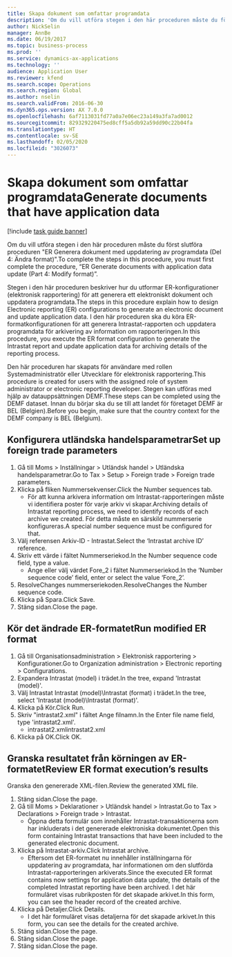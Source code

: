 ```yaml
---
title: Skapa dokument som omfattar programdata
description: 'Om du vill utföra stegen i den här proceduren måste du först slutföra proceduren "ER Generera dokument med uppdatering av programdata (Del 4: Ändra format)".'
author: NickSelin
manager: AnnBe
ms.date: 06/19/2017
ms.topic: business-process
ms.prod: ''
ms.service: dynamics-ax-applications
ms.technology: ''
audience: Application User
ms.reviewer: kfend
ms.search.scope: Operations
ms.search.region: Global
ms.author: nselin
ms.search.validFrom: 2016-06-30
ms.dyn365.ops.version: AX 7.0.0
ms.openlocfilehash: 6af7113031fd77a0a7e06ec23a149a3fa7ad0012
ms.sourcegitcommit: 829329220475ed8cff5a5db92a59dd90c22b04fa
ms.translationtype: HT
ms.contentlocale: sv-SE
ms.lasthandoff: 02/05/2020
ms.locfileid: "3026073"
---
```

# <a name="generate-documents-that-have-application-data"></a><span data-ttu-id="5fc51-103">Skapa dokument som omfattar programdata</span><span class="sxs-lookup"><span data-stu-id="5fc51-103">Generate documents that have application data</span></span>

[!include [task guide banner](../../includes/task-guide-banner.md)]

<span data-ttu-id="5fc51-104">Om du vill utföra stegen i den här proceduren måste du först slutföra proceduren "ER Generera dokument med uppdatering av programdata (Del 4: Ändra format)".</span><span class="sxs-lookup"><span data-stu-id="5fc51-104">To complete the steps in this procedure, you must first complete the procedure, “ER Generate documents with application data update (Part 4: Modify format)”.</span></span>



<span data-ttu-id="5fc51-105">Stegen i den här proceduren beskriver hur du utformar ER-konfigurationer (elektronisk rapportering) för att generera ett elektroniskt dokument och uppdatera programdata.</span><span class="sxs-lookup"><span data-stu-id="5fc51-105">The steps in this procedure explain how to design Electronic reporting (ER) configurations to generate an electronic document and update application data.</span></span> <span data-ttu-id="5fc51-106">I den här proceduren ska du köra ER-formatkonfigurationen för att generera Intrastat-rapporten och uppdatera programdata för arkivering av information om rapporteringen.</span><span class="sxs-lookup"><span data-stu-id="5fc51-106">In this procedure, you execute the ER format configuration to generate the Intrastat report and update application data for archiving details of the reporting process.</span></span>



<span data-ttu-id="5fc51-107">Den här proceduren har skapats för användare med rollen Systemadministratör eller Utvecklare för elektronisk rapportering.</span><span class="sxs-lookup"><span data-stu-id="5fc51-107">This procedure is created for users with the assigned role of system administrator or electronic reporting developer.</span></span> <span data-ttu-id="5fc51-108">Stegen kan utföras med hjälp av datauppsättningen DEMF.</span><span class="sxs-lookup"><span data-stu-id="5fc51-108">These steps can be completed using the DEMF dataset.</span></span> <span data-ttu-id="5fc51-109">Innan du börjar ska du se till att landet för företaget DEMF är BEL (Belgien).</span><span class="sxs-lookup"><span data-stu-id="5fc51-109">Before you begin, make sure that the country context for the DEMF company is BEL (Belgium).</span></span>


## <a name="set-up-foreign-trade-parameters"></a><span data-ttu-id="5fc51-110">Konfigurera utländska handelsparametrar</span><span class="sxs-lookup"><span data-stu-id="5fc51-110">Set up foreign trade parameters</span></span>
1. <span data-ttu-id="5fc51-111">Gå till Moms > Inställningar > Utländsk handel > Utländska handelsparametrar.</span><span class="sxs-lookup"><span data-stu-id="5fc51-111">Go to Tax > Setup > Foreign trade > Foreign trade parameters.</span></span>
2. <span data-ttu-id="5fc51-112">Klicka på fliken Nummersekvenser.</span><span class="sxs-lookup"><span data-stu-id="5fc51-112">Click the Number sequences tab.</span></span>
    * <span data-ttu-id="5fc51-113">För att kunna arkivera information om Intrastat-rapporteringen måste vi identifiera poster för varje arkiv vi skapar.</span><span class="sxs-lookup"><span data-stu-id="5fc51-113">Archiving details of Intrastat reporting process, we need to identify records of each archive we created.</span></span> <span data-ttu-id="5fc51-114">För detta måste en särskild nummerserie konfigureras.</span><span class="sxs-lookup"><span data-stu-id="5fc51-114">A special number sequence must be configured for that.</span></span>  
3. <span data-ttu-id="5fc51-115">Välj referensen Arkiv-ID - Intrastat.</span><span class="sxs-lookup"><span data-stu-id="5fc51-115">Select the ‘Intrastat archive ID’ reference.</span></span>
4. <span data-ttu-id="5fc51-116">Skriv ett värde i fältet Nummerseriekod.</span><span class="sxs-lookup"><span data-stu-id="5fc51-116">In the Number sequence code field, type a value.</span></span>
    * <span data-ttu-id="5fc51-117">Ange eller välj värdet Fore_2 i fältet Nummerseriekod.</span><span class="sxs-lookup"><span data-stu-id="5fc51-117">In the ‘Number sequence code’ field, enter or select the value ‘Fore_2’.</span></span>  
5. <span data-ttu-id="5fc51-118">ResolveChanges nummerseriekoden.</span><span class="sxs-lookup"><span data-stu-id="5fc51-118">ResolveChanges the Number sequence code.</span></span>
6. <span data-ttu-id="5fc51-119">Klicka på Spara.</span><span class="sxs-lookup"><span data-stu-id="5fc51-119">Click Save.</span></span>
7. <span data-ttu-id="5fc51-120">Stäng sidan.</span><span class="sxs-lookup"><span data-stu-id="5fc51-120">Close the page.</span></span>

## <a name="run-modified-er-format"></a><span data-ttu-id="5fc51-121">Kör det ändrade ER-formatet</span><span class="sxs-lookup"><span data-stu-id="5fc51-121">Run modified ER format</span></span>
1. <span data-ttu-id="5fc51-122">Gå till Organisationsadministration > Elektronisk rapportering > Konfigurationer.</span><span class="sxs-lookup"><span data-stu-id="5fc51-122">Go to Organization administration > Electronic reporting > Configurations.</span></span>
2. <span data-ttu-id="5fc51-123">Expandera Intrastat (model) i trädet.</span><span class="sxs-lookup"><span data-stu-id="5fc51-123">In the tree, expand 'Intrastat (model)'.</span></span>
3. <span data-ttu-id="5fc51-124">Välj Intrastat Intrastat (model)\Intrastat (format) i trädet.</span><span class="sxs-lookup"><span data-stu-id="5fc51-124">In the tree, select 'Intrastat (model)\Intrastat (format)'.</span></span>
4. <span data-ttu-id="5fc51-125">Klicka på Kör.</span><span class="sxs-lookup"><span data-stu-id="5fc51-125">Click Run.</span></span>
5. <span data-ttu-id="5fc51-126">Skriv "intrastat2.xml" i fältet Ange filnamn.</span><span class="sxs-lookup"><span data-stu-id="5fc51-126">In the Enter file name field, type 'intrastat2.xml'.</span></span>
    * <span data-ttu-id="5fc51-127">intrastat2.xml</span><span class="sxs-lookup"><span data-stu-id="5fc51-127">intrastat2.xml</span></span>  
6. <span data-ttu-id="5fc51-128">Klicka på OK.</span><span class="sxs-lookup"><span data-stu-id="5fc51-128">Click OK.</span></span>

## <a name="review-er-format-executions-results"></a><span data-ttu-id="5fc51-129">Granska resultatet från körningen av ER-formatet</span><span class="sxs-lookup"><span data-stu-id="5fc51-129">Review ER format execution’s results</span></span>
<span data-ttu-id="5fc51-130">Granska den genererade XML-filen.</span><span class="sxs-lookup"><span data-stu-id="5fc51-130">Review the generated XML file.</span></span>  
1. <span data-ttu-id="5fc51-131">Stäng sidan.</span><span class="sxs-lookup"><span data-stu-id="5fc51-131">Close the page.</span></span>
2. <span data-ttu-id="5fc51-132">Gå till Moms > Deklarationer > Utländsk handel > Intrastat.</span><span class="sxs-lookup"><span data-stu-id="5fc51-132">Go to Tax > Declarations > Foreign trade > Intrastat.</span></span>
    * <span data-ttu-id="5fc51-133">Öppna detta formulär som innehåller Intrastat-transaktionerna som har inkluderats i det genererade elektroniska dokumentet.</span><span class="sxs-lookup"><span data-stu-id="5fc51-133">Open this form containing Intrastat transactions that have been included to the generated electronic document.</span></span>  
3. <span data-ttu-id="5fc51-134">Klicka på Intrastat-arkiv.</span><span class="sxs-lookup"><span data-stu-id="5fc51-134">Click Intrastat archive.</span></span>
    * <span data-ttu-id="5fc51-135">Eftersom det ER-formatet nu innehåller inställningarna för uppdatering av programdata, har informationen om den slutförda Intrastat-rapporteringen arkiverats.</span><span class="sxs-lookup"><span data-stu-id="5fc51-135">Since the executed ER format contains now settings for application data update, the details of the completed Intrastat reporting have been archived.</span></span> <span data-ttu-id="5fc51-136">I det här formuläret visas rubrikposten för det skapade arkivet.</span><span class="sxs-lookup"><span data-stu-id="5fc51-136">In this form, you can see the header record of the created archive.</span></span>  
4. <span data-ttu-id="5fc51-137">Klicka på Detaljer.</span><span class="sxs-lookup"><span data-stu-id="5fc51-137">Click Details.</span></span>
    * <span data-ttu-id="5fc51-138">I det här formuläret visas detaljerna för det skapade arkivet.</span><span class="sxs-lookup"><span data-stu-id="5fc51-138">In this form, you can see the details for the created archive.</span></span>  
5. <span data-ttu-id="5fc51-139">Stäng sidan.</span><span class="sxs-lookup"><span data-stu-id="5fc51-139">Close the page.</span></span>
6. <span data-ttu-id="5fc51-140">Stäng sidan.</span><span class="sxs-lookup"><span data-stu-id="5fc51-140">Close the page.</span></span>
7. <span data-ttu-id="5fc51-141">Stäng sidan.</span><span class="sxs-lookup"><span data-stu-id="5fc51-141">Close the page.</span></span>

